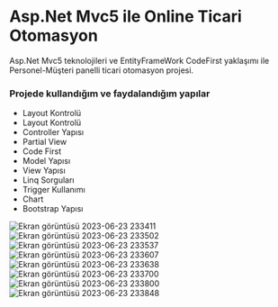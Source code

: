 <h1>Asp.Net Mvc5 ile Online Ticari Otomasyon</h1>
<p>Asp.Net Mvc5 teknolojileri ve EntityFrameWork CodeFirst yaklaşımı ile Personel-Müşteri panelli ticari otomasyon projesi.</p>
<h3>Projede kullandığım ve faydalandığım yapılar</h3>
<ul>
  <li>Layout Kontrolü</li>
    <li>Layout Kontrolü</li>
    <li>Controller Yapısı</li>
    <li>Partial View</li>
    <li>Code First</li>
    <li>Model Yapısı</li>
    <li>View Yapısı</li>
    <li>Linq Sorguları</li>
    <li>Trigger Kullanımı</li>
    <li>Chart</li>
    <li>Bootstrap Yapısı</li>
</ul>


![Ekran görüntüsü 2023-06-23 233411](https://github.com/burak-guler/Asp.Net_Mvc5_OnlineTicariOtomasyon_Projesi/assets/80544866/844d9ace-2804-4020-83a0-d1efc4a05ca1)
![Ekran görüntüsü 2023-06-23 233502](https://github.com/burak-guler/Asp.Net_Mvc5_OnlineTicariOtomasyon_Projesi/assets/80544866/f882f738-ff3c-4b77-aea6-0643079b5532)
![Ekran görüntüsü 2023-06-23 233537](https://github.com/burak-guler/Asp.Net_Mvc5_OnlineTicariOtomasyon_Projesi/assets/80544866/8cf50437-ea58-4b44-8b85-095d34f38884)
![Ekran görüntüsü 2023-06-23 233607](https://github.com/burak-guler/Asp.Net_Mvc5_OnlineTicariOtomasyon_Projesi/assets/80544866/94792989-a4c2-4d07-a4ea-d24ea3275ee7)
![Ekran görüntüsü 2023-06-23 233638](https://github.com/burak-guler/Asp.Net_Mvc5_OnlineTicariOtomasyon_Projesi/assets/80544866/33713a97-9ee8-4e1a-b4d7-f2dd59f9fbcd)
![Ekran görüntüsü 2023-06-23 233700](https://github.com/burak-guler/Asp.Net_Mvc5_OnlineTicariOtomasyon_Projesi/assets/80544866/ab4fd7d3-d55d-4619-9a4a-365108916405)
![Ekran görüntüsü 2023-06-23 233800](https://github.com/burak-guler/Asp.Net_Mvc5_OnlineTicariOtomasyon_Projesi/assets/80544866/7fa4f371-2cba-4318-b30c-2ed1b5384f7a)
![Ekran görüntüsü 2023-06-23 233848](https://github.com/burak-guler/Asp.Net_Mvc5_OnlineTicariOtomasyon_Projesi/assets/80544866/4fc544b9-4438-4648-84d3-3d804bd9e972)
